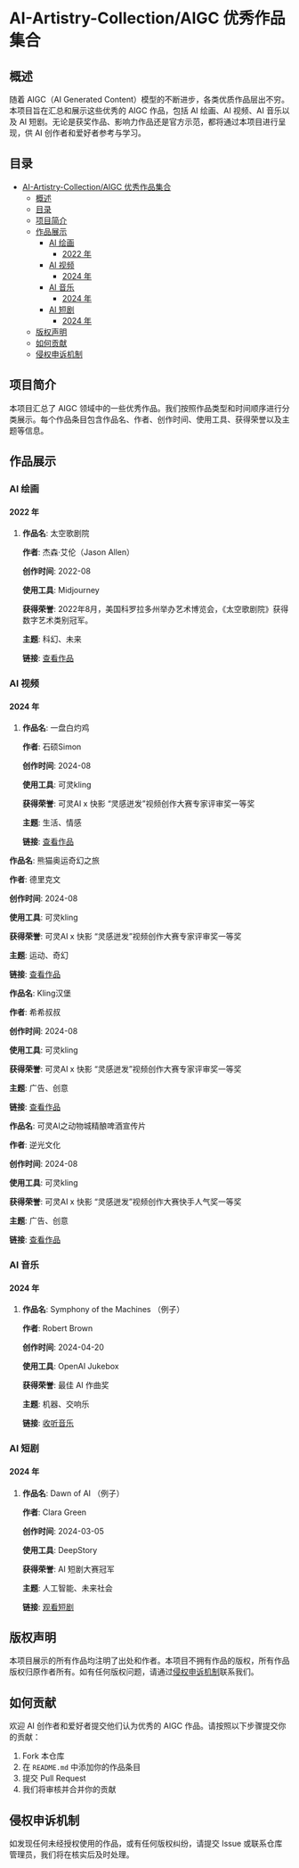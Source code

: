 # AI-Artistry-Collection/AIGC 优秀作品集合

## 概述
随着 AIGC（AI Generated Content）模型的不断进步，各类优质作品层出不穷。本项目旨在汇总和展示这些优秀的 AIGC 作品，包括 AI 绘画、AI 视频、AI 音乐以及 AI 短剧。无论是获奖作品、影响力作品还是官方示范，都将通过本项目进行呈现，供 AI 创作者和爱好者参考与学习。

## 目录
- [AI-Artistry-Collection/AIGC 优秀作品集合](#ai-artistry-collectionaigc-优秀作品集合)
  - [概述](#概述)
  - [目录](#目录)
  - [项目简介](#项目简介)
  - [作品展示](#作品展示)
    - [AI 绘画](#ai-绘画)
      - [2022 年](#2022-年)
    - [AI 视频](#ai-视频)
      - [2024 年](#2024-年)
    - [AI 音乐](#ai-音乐)
      - [2024 年](#2024-年-1)
    - [AI 短剧](#ai-短剧)
      - [2024 年](#2024-年-2)
  - [版权声明](#版权声明)
  - [如何贡献](#如何贡献)
  - [侵权申诉机制](#侵权申诉机制)

## 项目简介
本项目汇总了 AIGC 领域中的一些优秀作品。我们按照作品类型和时间顺序进行分类展示。每个作品条目包含作品名、作者、创作时间、使用工具、获得荣誉以及主题等信息。

## 作品展示

### AI 绘画

#### 2022 年
1. **作品名**: 太空歌剧院
   
   **作者**: 杰森·艾伦（Jason Allen）
   
   **创作时间**: 2022-08
   
   **使用工具**: Midjourney
   
   **获得荣誉**: 2022年8月，美国科罗拉多州举办艺术博览会，《太空歌剧院》获得数字艺术类别冠军。
   
   **主题**: 科幻、未来
   
   **链接**: [查看作品](https://images.squarespace-cdn.com/content/v1/631ac028bb0573377cd15d89/2f14a14b-e193-4b5f-a81f-12e037e39133/Theatre+d%27Opera+Spatial+-+Facebook+Banner.png)


### AI 视频

#### 2024 年
1. **作品名**: 一盘白灼鸡
   
   **作者**: 石硕Simon
   
   **创作时间**: 2024-08
   
   **使用工具**: 可灵kling
   
   **获得荣誉**: 可灵AI x 快影 “灵感迸发”视频创作大赛专家评审奖一等奖
   
   **主题**: 生活、情感
   
   **链接**: [查看作品](https://h5.kwaiying.com/kling/contribution)

**作品名**: 熊猫奥运奇幻之旅
   
   **作者**: 德里克文
   
   **创作时间**: 2024-08
   
   **使用工具**: 可灵kling
   
   **获得荣誉**: 可灵AI x 快影 “灵感迸发”视频创作大赛专家评审奖一等奖
   
   **主题**: 运动、奇幻
   
   **链接**: [查看作品](https://h5.kwaiying.com/kling/contribution)


**作品名**: Kling汉堡
   
   **作者**: 希希叔叔
   
   **创作时间**: 2024-08
   
   **使用工具**: 可灵kling
   
   **获得荣誉**: 可灵AI x 快影 “灵感迸发”视频创作大赛专家评审奖一等奖
   
   **主题**: 广告、创意
   
   **链接**: [查看作品](https://h5.kwaiying.com/kling/contribution)



**作品名**: 可灵AI之动物城精酿啤酒宣传片
   
   **作者**: 逆光文化
   
   **创作时间**: 2024-08
   
   **使用工具**: 可灵kling
   
   **获得荣誉**: 可灵AI x 快影 “灵感迸发”视频创作大赛快手人气奖一等奖
   
   **主题**: 广告、创意
   
   **链接**: [查看作品](https://h5.kwaiying.com/kling/contribution)

### AI 音乐

#### 2024 年
1. **作品名**: Symphony of the Machines  （例子）
   
   **作者**: Robert Brown
   
   **创作时间**: 2024-04-20
   
   **使用工具**: OpenAI Jukebox
   
   **获得荣誉**: 最佳 AI 作曲奖
   
   **主题**: 机器、交响乐
   
   **链接**: [收听音乐](https://example.com)

### AI 短剧

#### 2024 年
1. **作品名**: Dawn of AI  （例子）
   
   **作者**: Clara Green
   
   **创作时间**: 2024-03-05
   
   **使用工具**: DeepStory
   
   **获得荣誉**: AI 短剧大赛冠军
   
   **主题**: 人工智能、未来社会
   
   **链接**: [观看短剧](https://example.com)

## 版权声明
本项目展示的所有作品均注明了出处和作者。本项目不拥有作品的版权，所有作品版权归原作者所有。如有任何版权问题，请通过[侵权申诉机制](#侵权申诉机制)联系我们。

## 如何贡献
欢迎 AI 创作者和爱好者提交他们认为优秀的 AIGC 作品。请按照以下步骤提交你的贡献：
1. Fork 本仓库
2. 在 `README.md` 中添加你的作品条目
3. 提交 Pull Request
4. 我们将审核并合并你的贡献

## 侵权申诉机制
如发现任何未经授权使用的作品，或有任何版权纠纷，请提交 Issue 或联系仓库管理员，我们将在核实后及时处理。
